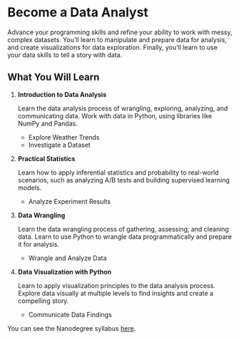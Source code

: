# Become a Data Analyst

Advance your programming skills and refine your ability to work with messy, complex datasets. You’ll learn to manipulate and prepare data for analysis, and create visualizations for data exploration. Finally, you’ll learn to use your data skills to tell a story with data.


## What You Will Learn

1. **Introduction to Data Analysis**

    Learn the data analysis process of wrangling, exploring, analyzing, and communicating data. Work with data in Python, using libraries like NumPy and Pandas.  
    - Explore Weather Trends  
    - Investigate a Dataset  

2. **Practical Statistics**

    Learn how to apply inferential statistics and probability to real-world scenarios, such as analyzing A/B tests and building supervised learning models.  
    - Analyze Experiment Results

3. **Data Wrangling**

    Learn the data wrangling process of gathering, assessing, and cleaning data. Learn to use Python to wrangle data programmatically and prepare it for analysis.  
    - Wrangle and Analyze Data  

4. **Data Visualization with Python**

    Learn to apply visualization principles to the data analysis process. Explore data visually at multiple levels to find insights and create a compelling story.
    - Communicate Data Findings


You can see the Nanodegree syllabus [here](https://github.com/jrreda/Udacity/blob/master/DAND/syllabus.pdf).
